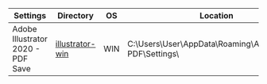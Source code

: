 |Settings|Directory|OS|Location<br>
|---|---|---|---|
|Adobe Illustrator 2020 - PDF Save|[illustrator-win](https://github.com/sergebro/dotfiles/tree/main/.config/illustrator-win)|WIN|C:\Users\User\AppData\Roaming\Adobe\Adobe PDF\Settings\
